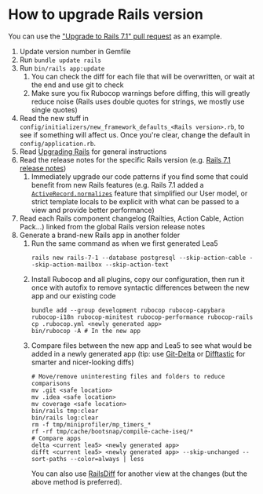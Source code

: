 # How to upgrade Rails version

You can use the ["Upgrade to Rails 7.1" pull request][upgrade-7-1-pr] as an example.

1. Update version number in Gemfile
2. Run `bundle update rails`
3. Run `bin/rails app:update`
   1. You can check the diff for each file that will be overwritten, or wait at the end and use git to check
   2. Make sure you fix Rubocop warnings before diffing, this will greatly reduce noise (Rails uses double quotes for strings, we mostly use single quotes)
4. Read the new stuff in `config/initializers/new_framework_defaults_<Rails version>.rb`, to see if something will affect us.
   Once you're clear, change the default in `config/application.rb`.
5. Read [Upgrading Rails][upgrading-rails] for general instructions
6. Read the release notes for the specific Rails version (e.g. [Rails 7.1 release notes][rails-7.1-release-notes])
   1. Immediately upgrade our code patterns if you find some that could benefit from new Rails features
      (e.g. Rails 7.1 added a [`ActiveRecord.normalizes`][rails-7.1-normalizes] feature that simplified our User model,
      or strict template locals to be explicit with what can be passed to a view and provide better performance)
7. Read each Rails component changelog (Railties, Action Cable, Action Pack...) linked from the global Rails version release notes
8. Generate a brand-new Rails app in another folder
   1. Run the same command as when we first generated Lea5
      ```shell
      rails new rails-7-1 --database postgresql --skip-action-cable --skip-action-mailbox --skip-action-text
      ```
   2. Install Rubocop and all plugins, copy our configuration, then run it once with autofix to remove syntactic differences between the new app and our existing code
      ```shell
      bundle add --group development rubocop rubocop-capybara rubocop-i18n rubocop-minitest rubocop-performance rubocop-rails
      cp .rubocop.yml <newly generated app>
      bin/rubocop -A # In the new app
      ```
   3. Compare files between the new app and Lea5 to see what would be added in a newly generated app (tip: use [Git-Delta][git-delta] or [Difftastic][difftastic] for smarter and nicer-looking diffs)
      ```shell
      # Move/remove uninteresting files and folders to reduce comparisons
      mv .git <safe location>
      mv .idea <safe location>
      mv coverage <safe location>
      bin/rails tmp:clear
      bin/rails log:clear
      rm -f tmp/miniprofiler/mp_timers_*
      rf -rf tmp/cache/bootsnap/compile-cache-iseq/*
      # Compare apps
      delta <current lea5> <newly generated app>
      difft <current lea5> <newly generated app> --skip-unchanged --sort-paths --color=always | less
      ```
      You can also use [RailsDiff][railsdiff] for another view at the changes (but the above method is preferred).

[git-delta]: https://github.com/dandavison/delta
[difftastic]: https://difftastic.wilfred.me.uk/
[rails-7.1-normalizes]: https://guides.rubyonrails.org/7_1_release_notes.html#add-activerecord-base-normalizes
[rails-7.1-release-notes]: https://edgeguides.rubyonrails.org/7_1_release_notes.html
[railsdiff]: https://railsdiff.org
[upgrade-7-1-pr]: https://github.com/rezoleo/lea5/pull/463
[upgrading-rails]: https://edgeguides.rubyonrails.org/upgrading_ruby_on_rails.html
